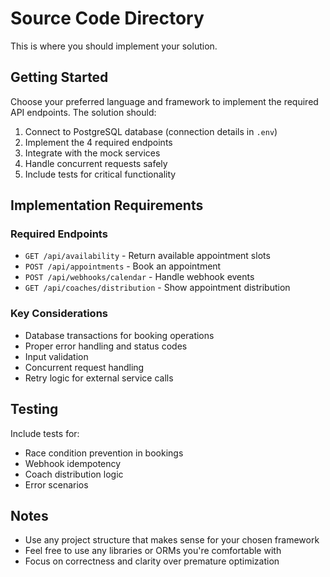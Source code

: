 # Source Code Directory

This is where you should implement your solution.

## Getting Started

Choose your preferred language and framework to implement the required API endpoints. The solution should:

1. Connect to PostgreSQL database (connection details in `.env`)
2. Implement the 4 required endpoints
3. Integrate with the mock services
4. Handle concurrent requests safely
5. Include tests for critical functionality

## Implementation Requirements

### Required Endpoints
- `GET /api/availability` - Return available appointment slots
- `POST /api/appointments` - Book an appointment
- `POST /api/webhooks/calendar` - Handle webhook events
- `GET /api/coaches/distribution` - Show appointment distribution

### Key Considerations
- Database transactions for booking operations
- Proper error handling and status codes
- Input validation
- Concurrent request handling
- Retry logic for external service calls

## Testing

Include tests for:
- Race condition prevention in bookings
- Webhook idempotency
- Coach distribution logic
- Error scenarios

## Notes
- Use any project structure that makes sense for your chosen framework
- Feel free to use any libraries or ORMs you're comfortable with
- Focus on correctness and clarity over premature optimization